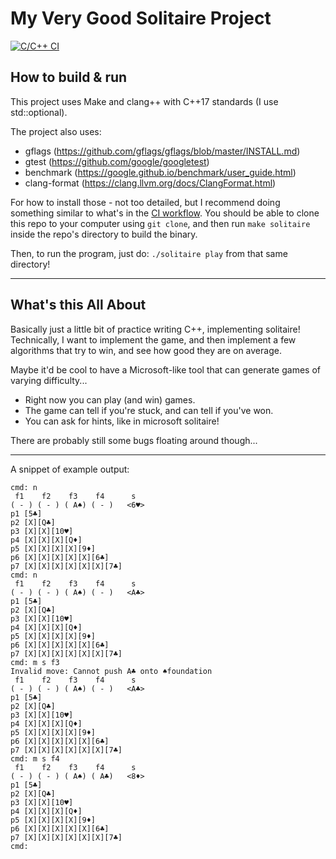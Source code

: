 # My Very Good Solitaire Project


[![C/C++ CI](https://github.com/kemcbride/my_very_good_klondike/actions/workflows/c-cpp.yml/badge.svg)](https://github.com/kemcbride/my_very_good_klondike/actions/workflows/c-cpp.yml)

## How to build & run

This project uses Make and clang++ with C++17 standards (I use std::optional).

The project also uses:
- gflags (https://github.com/gflags/gflags/blob/master/INSTALL.md)
- gtest (https://github.com/google/googletest)
- benchmark (https://google.github.io/benchmark/user_guide.html)
- clang-format (https://clang.llvm.org/docs/ClangFormat.html)

For how to install those - not too detailed, but I recommend doing something similar to what's in the [CI workflow](https://github.com/kemcbride/my_very_good_klondike/blob/main/.github/workflows/c-cpp.yml).
You should be able to clone this repo to your computer using `git clone`,
and then run `make solitaire` inside the repo's directory to build the binary.

Then, to run the program, just do: `./solitaire play` from that same directory!

----

## What's this All About

Basically just a little bit of practice writing C++, implementing solitaire!
Technically, I want to implement the game, and then implement a few algorithms
that try to win, and see how good they are on average.

Maybe it'd be cool to have a Microsoft-like tool that can generate games of
varying difficulty...

* Right now you can play (and win) games.
* The game can tell if you're stuck, and can tell if you've won.
* You can ask for hints, like in microsoft solitaire!

There are probably still some bugs floating around though...


-----


A snippet of example output:

```
cmd: n
 f1    f2    f3    f4      s
( - ) ( - ) ( A♠) ( - )   <6♥>
p1 [5♣]
p2 [X][Q♣]
p3 [X][X][10♥]
p4 [X][X][X][Q♦]
p5 [X][X][X][X][9♦]
p6 [X][X][X][X][X][6♣]
p7 [X][X][X][X][X][X][7♣]
cmd: n
 f1    f2    f3    f4      s
( - ) ( - ) ( A♠) ( - )   <A♣>
p1 [5♣]
p2 [X][Q♣]
p3 [X][X][10♥]
p4 [X][X][X][Q♦]
p5 [X][X][X][X][9♦]
p6 [X][X][X][X][X][6♣]
p7 [X][X][X][X][X][X][7♣]
cmd: m s f3
Invalid move: Cannot push A♣ onto ♠foundation
 f1    f2    f3    f4      s
( - ) ( - ) ( A♠) ( - )   <A♣>
p1 [5♣]
p2 [X][Q♣]
p3 [X][X][10♥]
p4 [X][X][X][Q♦]
p5 [X][X][X][X][9♦]
p6 [X][X][X][X][X][6♣]
p7 [X][X][X][X][X][X][7♣]
cmd: m s f4
 f1    f2    f3    f4      s
( - ) ( - ) ( A♠) ( A♣)   <8♦>
p1 [5♣]
p2 [X][Q♣]
p3 [X][X][10♥]
p4 [X][X][X][Q♦]
p5 [X][X][X][X][9♦]
p6 [X][X][X][X][X][6♣]
p7 [X][X][X][X][X][X][7♣]
cmd:
```

